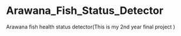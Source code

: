# Arawana_Fish_Status_Detector
Arawana fish health status detector(This is my 2nd year final project )
